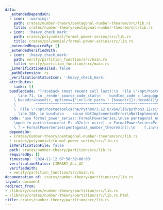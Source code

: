 ```yaml
---
data:
  _extendedDependsOn:
  - icon: ':warning:'
    path: crates/number-theory/pentagonal-number-theorem/src/lib.rs
    title: crates/number-theory/pentagonal-number-theorem/src/lib.rs
  - icon: ':heavy_check_mark:'
    path: crates/polynomial/formal-power-series/src/lib.rs
    title: crates/polynomial/formal-power-series/src/lib.rs
  _extendedRequiredBy: []
  _extendedVerifiedWith:
  - icon: ':heavy_check_mark:'
    path: verify/partition_function/src/main.rs
    title: verify/partition_function/src/main.rs
  _isVerificationFailed: false
  _pathExtension: rs
  _verificationStatusIcon: ':heavy_check_mark:'
  attributes:
    links: []
  bundledCode: "Traceback (most recent call last):\n  File \"/opt/hostedtoolcache/Python/3.12.8/x64/lib/python3.12/site-packages/onlinejudge_verify/documentation/build.py\"\
    , line 71, in _render_source_code_stat\n    bundled_code = language.bundle(stat.path,\
    \ basedir=basedir, options={'include_paths': [basedir]}).decode()\n          \
    \         ^^^^^^^^^^^^^^^^^^^^^^^^^^^^^^^^^^^^^^^^^^^^^^^^^^^^^^^^^^^^^^^^^^^^^^^^^^^^^^^^^\n\
    \  File \"/opt/hostedtoolcache/Python/3.12.8/x64/lib/python3.12/site-packages/onlinejudge_verify/languages/rust.py\"\
    , line 288, in bundle\n    raise NotImplementedError\nNotImplementedError\n"
  code: "use formal_power_series::FormalPowerSeries;\nuse pentagonal_number_theorem::pentagonal_number_theorem;\n\
    \npub fn partition<const P: u32>(n: usize) -> FormalPowerSeries<P> {\n    let\
    \ f = FormalPowerSeries(pentagonal_number_theorem(n));\n    f.inv(n)\n}\n"
  dependsOn:
  - crates/number-theory/pentagonal-number-theorem/src/lib.rs
  - crates/polynomial/formal-power-series/src/lib.rs
  isVerificationFile: false
  path: crates/number-theory/partition/src/lib.rs
  requiredBy: []
  timestamp: '2024-12-12 07:56:32+00:00'
  verificationStatus: LIBRARY_ALL_AC
  verifiedWith:
  - verify/partition_function/src/main.rs
documentation_of: crates/number-theory/partition/src/lib.rs
layout: document
redirect_from:
- /library/crates/number-theory/partition/src/lib.rs
- /library/crates/number-theory/partition/src/lib.rs.html
title: crates/number-theory/partition/src/lib.rs
---
```

